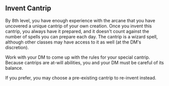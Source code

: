 ## Invent Cantrip
By 8th level, you have enough experience with the arcane that you have uncovered a unique cantrip of your own creation.
Once you invent this cantrip, you always have it prepared, and it doesn't count against the number of spells you can prepare each day.
The cantrip is a wizard spell, although other classes may have access to it as well (at the DM's discretion).

Work with your DM to come up with the rules for your special cantrip.
Because cantrips are at-will abilities, you and your DM must be careful of its balance.

If you prefer, you may choose a pre-existing cantrip to re-invent instead.
